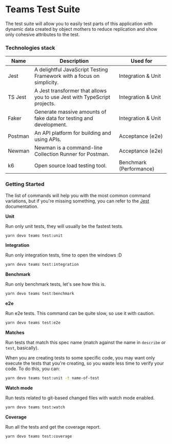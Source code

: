 # Teams Test Suite

The test suite will allow you to easily test parts of this application with dynamic
data created by object mothers to reduce replication and show only cohesive attributes to the test.

### Technologies stack

| Name       | Description                                                                | Used for                |
| ---------- | -------------------------------------------------------------------------- | ----------------------- |
| Jest       | A delightful JavaScript Testing Framework with a focus on simplicity.      | Integration & Unit      |
| TS Jest    | A Jest transformer that allows you to use Jest with TypeScript projects.   | Integration & Unit      |
| Faker      | Generate massive amounts of fake data for testing and development.         | Integration & Unit      |
| Postman    | An API platform for building and using APIs.                               | Acceptance (e2e)        |
| Newman     | Newman is a command-line Collection Runner for Postman.                    | Acceptance (e2e)        |
| k6         | Open source load testing tool.                                             | Benchmark (Performance) |

### Getting Started

The list of commands will help you with the most common command variations,
but if you're missing something, you can refer to the [Jest](https://jestjs.io/docs/cli) documentation.

**Unit**

Run only unit tests, they will usually be the fastest tests.

```sh
yarn devo teams test:unit
```

**Integration**

Run only integration tests, time to open the windows :D

```sh
yarn devo teams test:integration
```

**Benchmark**

Run only benchmark tests, let's see how this is.

```sh
yarn devo teams test:benchmark
```

**e2e**

Run e2e tests. This command can be quite slow, so use it with caution.

```sh
yarn devo teams test:e2e
```

**Matches**

Run tests that match this spec name (match against the name in `describe` or `test`, basically).

When you are creating tests to some specific code, you may want only execute the tests that you're creating,
so you waste less time to verify your code. To do this, you can:

```sh
yarn devo teams test:unit -t name-of-test
```

**Watch mode**

Run tests related to git-based changed files with watch mode enabled.

```sh
yarn devo teams test:watch
```

**Coverage**

Run all the tests and get the coverage report.

```sh
yarn devo teams test:coverage
```
